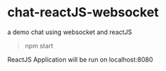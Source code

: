 chat-reactJS-websocket
=============

a demo chat using websocket and reactJS

>npm start

ReactJS Application will be run on localhost:8080
